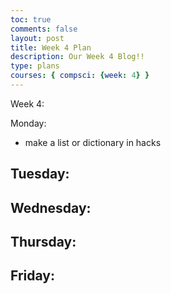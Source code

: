 ```yaml
---
toc: true
comments: false
layout: post
title: Week 4 Plan 
description: Our Week 4 Blog!! 
type: plans
courses: { compsci: {week: 4} }
---
```


Week 4:

Monday:
- make a list or dictionary in hacks

Tuesday:
- 

Wednesday:
- 

Thursday:
- 

Friday:
- 